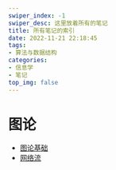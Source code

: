 ```yaml
---
swiper_index: -1
swiper_desc: 这里放着所有的笔记
title: 所有笔记的索引
date: 2022-11-21 22:18:45
tags:
- 算法与数据结构
categories:
- 信息学
- 笔记
top_img: false
---
```

# 图论
+ [图论基础](/2022/12/15/tu-lun-ji-chu/)
+ [网络流](/2023/01/01/wang-luo-liu-mo-ban/)